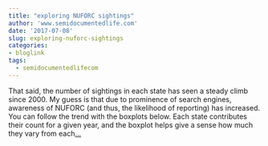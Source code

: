 ```yaml
---
title: "exploring NUFORC sightings"
author: 'www.semidocumentedlife.com'
date: '2017-07-08'
slug: exploring-nuforc-sightings
categories:
- bloglink
tags:
  - semidocumentedlifecom
---
```


That said, the number of sightings in each state has seen a steady climb since 2000. My guess is that due to prominence of search engines, awareness of NUFORC (and thus, the likelihood of reporting) has increased. You can follow the trend with the boxplots below. Each state contributes their count for a given year, and the boxplot helps give a sense how much they vary from each[... <i class="fas fa-external-link-alt"></i>](https://www.semidocumentedlife.com/post/exploring-nuforc-sightings/)

